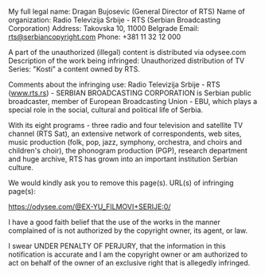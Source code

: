 My full legal name: Dragan Bujosevic (General Director of RTS)
Name of organization: Radio Televizija Srbije - RTS (Serbian
Broadcasting Corporation)
Address: Takovska 10, 11000 Belgrade
Email: rts@serbiancopyright.com
Phone: +381 11 32 12 000

A part of the unauthorized (illegal) content is distributed via odysee.com
Description of the work being infringed: Unauthorized distribution of
TV Series: "Kosti" a content owned by RTS.

Comments about the infringing use:
Radio Televizija Srbije - RTS (www.rts.rs) - SERBIAN BROADCASTING
CORPORATION is Serbian public broadcaster, member of European
Broadcasting Union - EBU, which plays a special role in the social,
cultural and political life of Serbia.

With its eight programs - three radio and four television and
satellite TV channel (RTS Sat), an extensive network of
correspondents, web sites, music production (folk, pop, jazz,
symphony, orchestra, and choirs and children's choir), the phonogram
production (PGP), research department and huge archive, RTS has grown
into an important institution Serbian culture.

We would kindly ask you to remove this page(s).
URL(s) of infringing page(s):

https://odysee.com/@EX-YU_FILMOVI+SERIJE:0/

I have a good faith belief that the use of the works in the manner
complained of is not authorized by the copyright owner, its agent, or
law.

I swear UNDER PENALTY OF PERJURY, that the information in this
notification is accurate and I am the copyright owner or am authorized
to act on behalf of the owner of an exclusive right that is allegedly
infringed.
